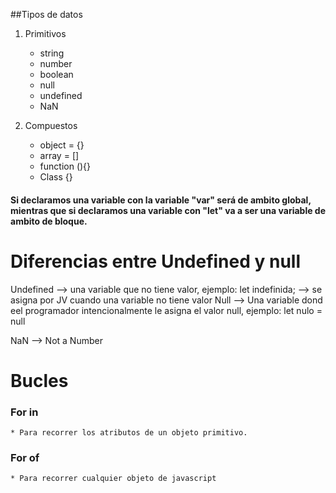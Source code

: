 ##Tipos de datos

1. Primitivos

    * string
    * number
    * boolean
    * null
    * undefined
    * NaN

2. Compuestos

    * object = {}
    * array = []
    * function (){}
    * Class {}
    
#### Si declaramos una variable con la variable "var" será de ambito global, mientras que si declaramos una variable con "let" va a ser una variable de ambito de bloque.


# Diferencias entre Undefined y null

Undefined --> una variable que no tiene valor, ejemplo: let indefinida; --> se asigna por JV cuando una variable no tiene valor
Null --> Una variable dond eel programador intencionalmente le asigna el valor null, ejemplo: let nulo = null

NaN --> Not a Number

# Bucles

### For in

    * Para recorrer los atributos de un objeto primitivo.

### For of

    * Para recorrer cualquier objeto de javascript



